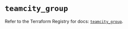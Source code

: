 # `teamcity_group`

Refer to the Terraform Registry for docs: [`teamcity_group`](https://registry.terraform.io/providers/jetbrains/teamcity/0.0.85/docs/resources/group).
